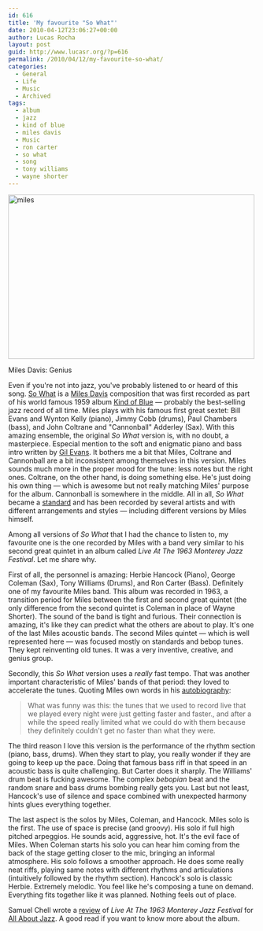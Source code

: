 ```yaml
---
id: 616
title: 'My favourite "So What"'
date: 2010-04-12T23:06:27+00:00
author: Lucas Rocha
layout: post
guid: http://www.lucasr.org/?p=616
permalink: /2010/04/12/my-favourite-so-what/
categories:
  - General
  - Life
  - Music
  - Archived
tags:
  - album
  - jazz
  - kind of blue
  - miles davis
  - Music
  - ron carter
  - so what
  - song
  - tony williams
  - wayne shorter
---
```

<div id="attachment_617" style="width: 510px" class="wp-caption alignnone">
  <img class="size-full wp-image-617   " title="miles" src="http://www.lucasr.org/wp-content/uploads/2010/04/miles.jpg" width="500" height="334" srcset="http://lucasr.org/wp-content/uploads/2010/04/miles-300x200.jpg 300w, http://lucasr.org/wp-content/uploads/2010/04/miles.jpg 500w" sizes="(max-width: 500px) 100vw, 500px" />
  <p class="wp-caption-text">
    Miles Davis: Genius
  </p>
</div>

Even if you're not into jazz, you've probably listened to or heard of this
song. [So What](http://en.wikipedia.org/wiki/So_What_(composition)) is a [Miles
Davis](http://en.wikipedia.org/wiki/Miles_Davis) composition that was first
recorded as part of his world famous 1959 album [Kind of
Blue](http://en.wikipedia.org/wiki/Kind_of_Blue) — probably the best-selling
jazz record of all time. Miles plays with his famous first great sextet: Bill
Evans and Wynton Kelly (piano), Jimmy Cobb (drums), Paul Chambers (bass), and
John Coltrane and "Cannonball" Adderley (Sax). With this amazing ensemble, the
original _So What_ version is, with no doubt, a masterpiece. Especial mention
to the soft and enigmatic piano and bass intro written by [Gil
Evans](http://en.wikipedia.org/wiki/Gil_Evans). It bothers me a bit that Miles,
Coltrane and Cannonball are a bit inconsistent among themselves in this
version. Miles sounds much more in the proper mood for the tune: less notes but
the right ones. Coltrane, on the other hand, is doing something else. He's just
doing his own thing — which is awesome but not really matching Miles' purpose
for the album. Cannonball is somewhere in the middle. All in all, _So What_
became a [standard](http://en.wikipedia.org/wiki/Jazz_standard) and has been
recorded by several artists and with different arrangements and styles —
including different versions by Miles himself.

Among all versions of _So What_ that I had the chance to listen to, my
favourite one is the one recorded by Miles with a band very similar to his
second great quintet in an album called _Live At The 1963 Monterey Jazz
Festival_. Let me share why.

First of all, the personnel is amazing: Herbie Hancock (Piano), George Coleman
(Sax), Tony Williams (Drums), and Ron Carter (Bass). Definitely one of my
favourite Miles band. This album was recorded in 1963, a transition period for
Miles between the first and second great quintet (the only difference from the
second quintet is Coleman in place of Wayne Shorter). The sound of the
band is tight and furious. Their connection is amazing, it's like they can
predict what the others are about to play. It's one of the last Miles acoustic
bands. The second Miles quintet — which is well represented here — was focused
mostly on standards and bebop tunes. They kept reinventing old tunes. It was a
very inventive, creative, and genius group.

Secondly, this _So What_ version uses a _really_ fast tempo. That was another
important characteristic of Miles' bands of that period: they loved to
accelerate the tunes. Quoting Miles own words in his
[autobiography](http://www.goodreads.com/book/show/829313.Miles):

> What was funny was this: the tunes that we used to record live that we played
> every night were just getting faster and faster., and after a while the speed
> really limited what we could do with them because they definitely couldn't
> get no faster than what they were.

The third reason I love this version is the performance of the rhythm section
(piano, bass, drums). When they start to play, you really wonder if they are
going to keep up the pace. Doing that famous bass riff in that speed in an
acoustic bass is quite challenging. But Carter does it sharply. The Williams'
drum beat is fucking awesome. The complex _bebopian_ beat and the random snare
and bass drums bombing really gets you. Last but not least, Hancock's use of
silence and space combined with unexpected harmony hints glues everything
together.

The last aspect is the solos by Miles, Coleman, and Hancock. Miles solo is the
first. The use of space is precise (and groovy). His solo if full high pitched
arpeggios. He sounds acid, aggressive, hot. It's the evil face of Miles. When
Coleman starts his solo you can hear him coming from the back of the stage
getting closer to the mic, bringing an informal atmosphere. His solo follows a
smoother approach. He does some really neat riffs, playing same notes with
different rhythms and articulations (intuitively followed by the rhythm
section). Hancock's solo is classic Herbie. Extremely melodic. You feel
like he's composing a tune on demand. Everything fits together like it was
planned. Nothing feels out of place.

Samuel Chell wrote a
[review](http://www.allaboutjazz.com/php/article.php?id=27403) of _Live At The
1963 Monterey Jazz Festival_ for [All About
Jazz](http://www.allaboutjazz.com/). A good read if you want to know more about
the album.

